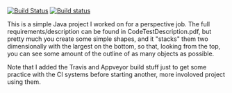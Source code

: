 [![Build Status](https://travis-ci.org/addugger/ShapeStacker.svg?branch=master)](https://travis-ci.org/addugger/ShapeStacker)
[![Build status](https://ci.appveyor.com/api/projects/status/v1qjt03kmuupmsvq?svg=true)](https://ci.appveyor.com/project/addugger/shapestacker)

This is a simple Java project I worked on for a perspective job.  The full
requirements/description can be found in CodeTestDescription.pdf, but pretty
much you create some simple shapes, and it "stacks" them two dimensionally
with the largest on the bottom, so that, looking from the top, you can
see some amount of the outline of as many objects as possible.

Note that I added the Travis and Appveyor build stuff just to get some practice
with the CI systems before starting another, more involoved project using them.
